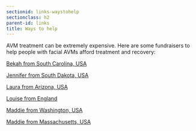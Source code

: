 ```yaml
---
sectionid: links-waystohelp
sectionclass: h2
parent-id: links
title: Ways to help
---
```


AVM treatment can be extremely expensive. Here are some fundraisers to help people with facial AVMs afford treatment and recovery:

<a href="https://www.gofundme.com/Surgery4Bekah">Bekah from South Carolina, USA</a>

<a href="https://www.gofundme.com/jenniferhiles">Jennifer from South Dakota, USA</a>

<a href="https://www.gofundme.com/surgeryforlaura">Laura from Arizona, USA</a>

<a href="https://www.gofundme.com/o1lqwc">Louise from England</a>

<a href="https://www.gofundme.com/k4b78cb8">Maddie from Washington, USA</a>

<a href="https://www.gofundme.com/55a5j6hw">Maddie from Massachusetts, USA</a>


